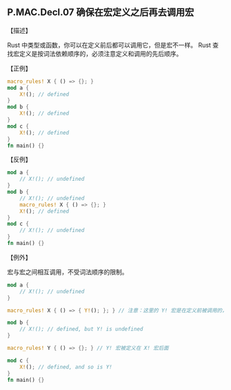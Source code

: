 ## P.MAC.Decl.07   确保在宏定义之后再去调用宏

  【描述】

 Rust 中类型或函数，你可以在定义前后都可以调用它，但是宏不一样。 Rust  查找宏定义是按词法依赖顺序的，必须注意定义和调用的先后顺序。

【正例】

```rust
macro_rules! X { () => {}; }
mod a {
    X!(); // defined
}
mod b {
    X!(); // defined
}
mod c {
    X!(); // defined
}
fn main() {}
```

【反例】

```rust
mod a {
    // X!(); // undefined
}
mod b {
    // X!(); // undefined
    macro_rules! X { () => {}; }
    X!(); // defined
}
mod c {
    // X!(); // undefined
}
fn main() {}
```

【例外】

宏与宏之间相互调用，不受词法顺序的限制。

```rust
mod a {
    // X!(); // undefined
}

macro_rules! X { () => { Y!(); }; } // 注意：这里的 Y! 宏是在定义前被调用的，代码正常执行

mod b {
    // X!(); // defined, but Y! is undefined 
}

macro_rules! Y { () => {}; } // Y! 宏被定义在 X! 宏后面

mod c {
    X!(); // defined, and so is Y!
}
fn main() {}
```
